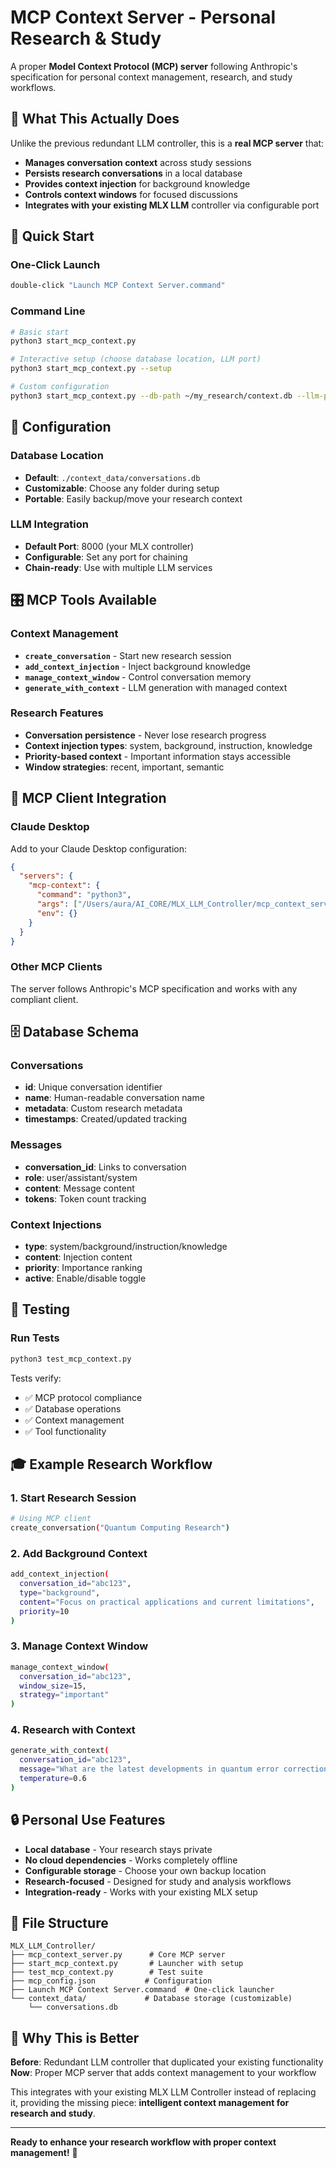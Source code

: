 # MCP Context Server - Personal Research & Study

A proper **Model Context Protocol (MCP) server** following Anthropic's specification for personal context management, research, and study workflows.

## 🎯 What This Actually Does

Unlike the previous redundant LLM controller, this is a **real MCP server** that:

- **Manages conversation context** across study sessions
- **Persists research conversations** in a local database  
- **Provides context injection** for background knowledge
- **Controls context windows** for focused discussions
- **Integrates with your existing MLX LLM** controller via configurable port

## 🚀 Quick Start

### One-Click Launch
```bash
double-click "Launch MCP Context Server.command"
```

### Command Line
```bash
# Basic start
python3 start_mcp_context.py

# Interactive setup (choose database location, LLM port)
python3 start_mcp_context.py --setup

# Custom configuration
python3 start_mcp_context.py --db-path ~/my_research/context.db --llm-port 8000
```

## 🔧 Configuration

### Database Location
- **Default**: `./context_data/conversations.db`
- **Customizable**: Choose any folder during setup
- **Portable**: Easily backup/move your research context

### LLM Integration
- **Default Port**: 8000 (your MLX controller)
- **Configurable**: Set any port for chaining
- **Chain-ready**: Use with multiple LLM services

## 🎛️ MCP Tools Available

### Context Management
- **`create_conversation`** - Start new research session
- **`add_context_injection`** - Inject background knowledge
- **`manage_context_window`** - Control conversation memory
- **`generate_with_context`** - LLM generation with managed context

### Research Features
- **Conversation persistence** - Never lose research progress
- **Context injection types**: system, background, instruction, knowledge
- **Priority-based context** - Important information stays accessible
- **Window strategies**: recent, important, semantic

## 🔗 MCP Client Integration

### Claude Desktop
Add to your Claude Desktop configuration:
```json
{
  "servers": {
    "mcp-context": {
      "command": "python3",
      "args": ["/Users/aura/AI_CORE/MLX_LLM_Controller/mcp_context_server.py"],
      "env": {}
    }
  }
}
```

### Other MCP Clients
The server follows Anthropic's MCP specification and works with any compliant client.

## 🗄️ Database Schema

### Conversations
- **id**: Unique conversation identifier
- **name**: Human-readable conversation name
- **metadata**: Custom research metadata
- **timestamps**: Created/updated tracking

### Messages
- **conversation_id**: Links to conversation
- **role**: user/assistant/system
- **content**: Message content
- **tokens**: Token count tracking

### Context Injections
- **type**: system/background/instruction/knowledge
- **content**: Injection content
- **priority**: Importance ranking
- **active**: Enable/disable toggle

## 🧪 Testing

### Run Tests
```bash
python3 test_mcp_context.py
```

Tests verify:
- ✅ MCP protocol compliance
- ✅ Database operations
- ✅ Context management
- ✅ Tool functionality

## 🎓 Example Research Workflow

### 1. Start Research Session
```bash
# Using MCP client
create_conversation("Quantum Computing Research")
```

### 2. Add Background Context
```bash
add_context_injection(
  conversation_id="abc123",
  type="background", 
  content="Focus on practical applications and current limitations",
  priority=10
)
```

### 3. Manage Context Window
```bash
manage_context_window(
  conversation_id="abc123",
  window_size=15,
  strategy="important"
)
```

### 4. Research with Context
```bash
generate_with_context(
  conversation_id="abc123",
  message="What are the latest developments in quantum error correction?",
  temperature=0.6
)
```

## 🔒 Personal Use Features

- **Local database** - Your research stays private
- **No cloud dependencies** - Works completely offline
- **Configurable storage** - Choose your own backup location
- **Research-focused** - Designed for study and analysis workflows
- **Integration-ready** - Works with your existing MLX setup

## 📁 File Structure

```
MLX_LLM_Controller/
├── mcp_context_server.py      # Core MCP server
├── start_mcp_context.py       # Launcher with setup
├── test_mcp_context.py        # Test suite
├── mcp_config.json           # Configuration
├── Launch MCP Context Server.command  # One-click launcher
└── context_data/             # Database storage (customizable)
    └── conversations.db
```

## 🎯 Why This is Better

**Before**: Redundant LLM controller that duplicated your existing functionality
**Now**: Proper MCP server that adds context management to your workflow

This integrates with your existing MLX LLM Controller instead of replacing it, providing the missing piece: **intelligent context management for research and study**.

---

**Ready to enhance your research workflow with proper context management!** 🚀